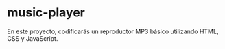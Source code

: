 # music-player
En este proyecto, codificarás un reproductor MP3 básico utilizando HTML, CSS y JavaScript.
